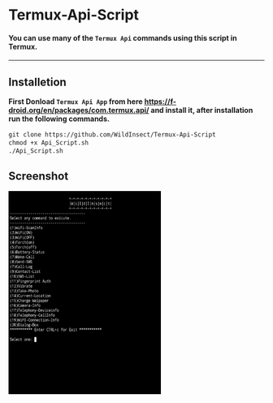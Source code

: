 # Termux-Api-Script
#### You can use many of the `Termux Api` commands using this script in Termux.
------
## Installetion
**First Donload `Termux Api App` from here https://f-droid.org/en/packages/com.termux.api/ and install it, after installation run the following commands.**
```
git clone https://github.com/WildInsect/Termux-Api-Script
chmod +x Api_Script.sh
./Api_Script.sh
```
## Screenshot
<img src="https://raw.githubusercontent.com/WildInsect/Termux-Api-Script/main/screenshot.jpg" width="300" height="400"/>

